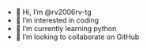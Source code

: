 - 👋 Hi, I’m @rv2006rv-tg
- 👀 I’m interested in coding 
- 🌱 I’m currently learning python 
- 💞️ I’m looking to collaborate on GitHub 

<!---
rv2006rv-tg/rv2006rv-tg is a ✨ special ✨ repository because its `README.md` (this file) appears on your GitHub profile.
You can click the Preview link to take a look at your changes.
--->
